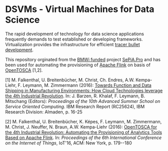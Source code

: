 # DSVMs - Virtual Machines for Data Science
The rapid development of technology for data science applications frequently demands to test established or developing frameworks.
Virtualization provides the infrastructure for efficient [tracer bullet development](http://growsmethod.com/grows_tracer_bullets.html).

This repository orginated from the [BMWi funded](http://www.digitale-technologien.de/DT/Redaktion/DE/Pressemitteilungen/2015/2015-07-21-Smart-Service-Welt-Foerderprojekte.html) project [SePiA.Pro](http://projekt-sepiapro.de) and has been used for automating the provisioning of [Apache Flink](https://flink.apache.org) on basis of [OpenTOSCA](http://www.opentosca.org) [1,2].

[1] M. Falkenthal, U. Breitenbücher, M. Christ, Ch. Endres, A.W. Kempa-Liehr, F. Leymann, M. Zimmermann (2016): [Towards Function and Data Shipping in Manufacturing Environments: How Cloud Technologies leverage the 4th Industrial Revolution](http://domino.watson.ibm.com/library/CyberDig.nsf/1e4115aea78b6e7c85256b360066f0d4/ec7d5d883519dc7e85258035004dbd19). In: J. Barzen, R. Khalaf, F. Leymann, B. Mitschang (Editors): _Proceedings of the 10th Advanced Summer School on Service Oriented Computing_. IBM Research Report (RC25624), IBM Research Division: Almaden, p. 16-25

[2] M. Falkenthal, U. Breitenbücher, K. Képes, F. Leymann, M. Zimmermann, M. Christ, J. Neuffer, N. Braun, A.W. Kempa-Liehr (2016): [OpenTOSCA for the 4th Industrial Revolution: Automating the Provisioning of Analytics Tools Based on Apache Flink](http://dx.doi.org/10.1145/2991561.2998463). In: _Proceedings of the 6th International Conference on the Internet of Things_, IoT'16,  ACM: New York, p. 179--180
